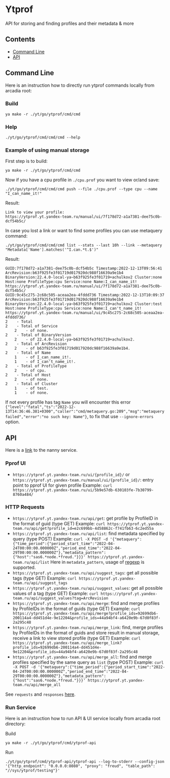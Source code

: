 # Ytprof
API for storing and finding profiles and their metadata & more

## Contents

* [Command Line](#s-CommandLine)
* [API](#s-API)

## <a name="s-CommandLine"></a> Command Line

Here is an instruction how to directly run ytprof commands locally from arcadia root:

### Build
```
ya make -r ./yt/go/ytprof/cmd/cmd
```

### Help
```
./yt/go/ytprof/cmd/cmd/cmd --help
```

### Example of using manual storage
First step is to build:
```
ya make -r ./yt/go/ytprof/cmd/cmd
```

Now if you have a cpu profile in `./cpu.prof` you want to view or/and save:
```
./yt/go/ytprof/cmd/cmd/cmd push --file ./cpu.prof --type cpu --name "I_can_name_it!"
```
Result:
```
Link to view your profile:
https://ytprof.yt.yandex-team.ru/manual/ui/7f178d72-a1a7381-dee75c0b-dcf54b5c/
```

In case you lost a link or want to find some profiles you can use metaquery command:
```
./yt/go/ytprof/cmd/cmd/cmd list --stats --last 10h --link --metaquery "Metadata['Name'].matches('^I.can.*t.$')"
```
Result:
```
GUID:7f178d72-a1a7381-dee75c0b-dcf54b5c Timestamp:2022-12-13T09:56:41 ArcRevision:b63f925fe3f01719d017920dc988f16639a9e1b4 BinaryVersion:22.4.0-local-ya~b63f925fe3f01719+achulkov2 Cluster:none Host:none ProfileType:cpu Service:none Name:I_can_name_it! 
https://ytprof.yt.yandex-team.ru/manual/ui/7f178d72-a1a7381-dee75c0b-dcf54b5c/
GUID:9c45c275-2c68c505-aceaa2ea-4fddd736 Timestamp:2022-12-13T10:09:37 ArcRevision:b63f925fe3f01719d017920dc988f16639a9e1b4 BinaryVersion:22.4.0-local-ya~b63f925fe3f01719+achulkov2 Cluster:test Host:none ProfileType:cpu Service:none Name:I_can't_name_it! 
https://ytprof.yt.yandex-team.ru/manual/ui/9c45c275-2c68c505-aceaa2ea-4fddd736/
2	 - Total
2	 - Total of Service
	2	 - of none.
2	 - Total of BinaryVersion
	2	 - of 22.4.0-local-ya~b63f925fe3f01719+achulkov2.
2	 - Total of ArcRevision
	2	 - of b63f925fe3f01719d017920dc988f16639a9e1b4.
2	 - Total of Name
	1	 - of I_can_name_it!.
	1	 - of I_can't_name_it!.
2	 - Total of ProfileType
	2	 - of cpu.
2	 - Total of Host
	2	 - of none.
2	 - Total of Cluster
	1	 - of test.
	1	 - of none.
```
If not every profile has tag `Name` you will encounter this error `{"level":"fatal","ts":"2022-12-13T14:36:46.381+0300","caller":"cmd/metaquery.go:209","msg":"metaquery failed","error":"no such key: Name"}`, to fix that use `--ignore-errors` option.

## <a name="s-API"></a> API

Here is a [link](https://nanny.yandex-team.ru/ui/#/services/catalog/yt_ytprof) to the nanny service.

### Pprof UI

* `https://ytprof.yt.yandex-team.ru/ui/{profile_id}/` or `https://ytprof.yt.yandex-team.ru/manual/ui/{profile_id}/`: entry point to pprof UI for given profile
Example: `curl https://ytprof.yt.yandex-team.ru/ui/5b9e57db-630103fe-7b30799-8760a484/`

### HTTP Requests

* `https://ytprof.yt.yandex-team.ru/api/get`: get profile by ProfileID in the format of guid (type GET)
Example: `curl https://ytprof.yt.yandex-team.ru/api/get?profile_id=e2c699bb-4d58862c-f741fb63-6c2ed55a`
* `https://ytprof.yt.yandex-team.ru/api/list`: find metadata specified by query (type POST)
Example: `curl -X POST -d '{"metaquery":{"time_period":{"period_start_time":"2022-04-24T00:00:00.000000Z","period_end_time":"2022-04-29T00:00:00.000000Z"},"metadata_pattern":{"host":"sas6.*node.*freud."}}}' https://ytprof.yt.yandex-team.ru/api/list`
Here in `metadata_pattern`, usage of [regexp](https://pkg.go.dev/regexp#MatchString) is supported.
* `https://ytprof.yt.yandex-team.ru/api/suggest_tags`: get all possible tags (type GET)
Example: `curl https://ytprof.yt.yandex-team.ru/api/suggest_tags`
* `https://ytprof.yt.yandex-team.ru/api/suggest_values`: get all possible values of a tag (type GET)
Example: `curl https://ytprof.yt.yandex-team.ru/api/suggest_values?tag=ArcRevision`
* `https://ytprof.yt.yandex-team.ru/api/merge`: find and merge profiles by ProfileIDs in the format of guids (type GET)
Example: `curl https://ytprof.yt.yandex-team.ru/api/merge?profile_ids=92699db6-200114a4-dd451d4e-9e12204&profile_ids=44a94bf4-a6420e9b-67d0f83f-2a295c48`
* `https://ytprof.yt.yandex-team.ru/api/merge_link`: find, merge profiles by ProfileIDs in the format of guids and store result in manual storage, receive a link to view stored profile (type GET)
Example: `curl https://ytprof.yt.yandex-team.ru/api/merge_link?profile_ids=92699db6-200114a4-dd451d4e-9e12204&profile_ids=44a94bf4-a6420e9b-67d0f83f-2a295c48`
* `https://ytprof.yt.yandex-team.ru/api/merge_all`: find and merge profiles specified by the same query as `list` (type POST)
Example: `curl -X POST -d '{"metaquery":{"time_period":{"period_start_time":"2022-04-24T00:00:00.000000Z","period_end_time":"2022-04-29T00:00:00.000000Z"},"metadata_pattern":{"host":"sas6.*node.*freud."}}}' https://ytprof.yt.yandex-team.ru/api/merge_all`

See `requests` and `responses` [here](https://a.yandex-team.ru/arcadia/yt/go/ytprof/api/api.proto).

### Run Service

Here is an instruction how to run API & UI service locally from arcadia root directory:

Build
```
ya make -r ./yt/go/ytprof/cmd/ytprof-api
```

Run
```
./yt/go/ytprof/cmd/ytprof-api/ytprof-api --log-to-stderr --config-json '{"http_endpoint": "0.0.0.0:8080", "proxy": "freud", "table_path": "//sys/ytprof/testing"}'
```
